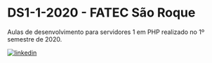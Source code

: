 # DS1-1-2020 - FATEC São Roque

Aulas de desenvolvimento para servidores 1 em PHP realizado no 1º semestre de 2020.


[![linkedin](https://cdn.icon-icons.com/icons2/1269/PNG/512/1497553283-108_84845.png)](https://www.linkedin.com/in/fernandoleonid)
